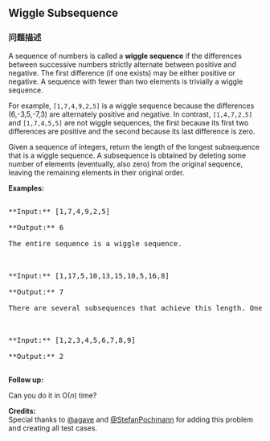 ## Wiggle Subsequence  
### 问题描述
A sequence of numbers is called a **wiggle sequence** if the differences between successive numbers strictly alternate between positive and negative. The first difference (if one exists) may be either positive or negative. A sequence with fewer than two elements is trivially a wiggle sequence. 

For example, `[1,7,4,9,2,5]` is a wiggle sequence because the differences (6,-3,5,-7,3) are alternately positive and negative. In contrast, `[1,4,7,2,5]` and `[1,7,4,5,5]` are not wiggle sequences, the first because its first two differences are positive and the second because its last difference is zero.

Given a sequence of integers, return the length of the longest subsequence that is a wiggle sequence. A subsequence is obtained by deleting some number of elements (eventually, also zero) from the original sequence, leaving the remaining elements in their original order.

**Examples:**<br />
<pre>
**Input:** [1,7,4,9,2,5]
**Output:** 6
The entire sequence is a wiggle sequence.

**Input:** [1,17,5,10,13,15,10,5,16,8]
**Output:** 7
There are several subsequences that achieve this length. One is [1,17,10,13,10,16,8].

**Input:** [1,2,3,4,5,6,7,8,9]
**Output:** 2
</pre>


**Follow up:**<br />
Can you do it in O(*n*) time?


**Credits:**<br />Special thanks to [@agave](https://leetcode.com/agave/) and [@StefanPochmann](https://leetcode.com/stefanpochmann/) for adding this problem and creating all test cases.
